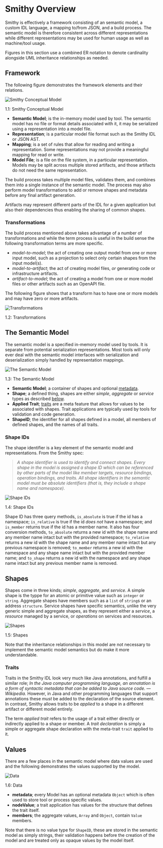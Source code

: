 # Smithy Overview

Smithy is effectively a framework consisting of an semantic model, a custom IDL language, a mapping to/from JSON, and a build process. The semantic model is therefore consistent across different representations while different representations may be used for human usage as well as machine/tool usage. 

Figures in this section use a combined ER notation to denote cardinality alongside UML inheritance relationships as needed.

## Framework

The following figure demonstrates the framework elements and their relations.

<a name="fig_1_1"></a>![Smithy Conceptual Model](img/smithy-model-concept.svg)
<div class="caption figure">1.1: Smithy Conceptual Model</div>

* **Semantic Model**; is the in-memory model used by tool. The semantic model has no file or format details associated with it, it may be serialized using a representation into a model file.
* **Representation**; is a particular model file format such as the Smithy IDL or JSON AST.
* **Mapping**; is a set of rules that allow for reading and writing a representation. Some representations may not provide a meaningful mapping for read or write.
* **Model File**; is a file on the file system, in a particular representation. Models may be split across multiple stored artifacts, and those artifacts do not need the same representation.

The build process takes multiple model files, validates them, and combines them into a single instance of the semantic model. The process may also perform model transformations to add or remove shapes and metadata before any final artifact generation. 

Artifacts may represent different parts of the IDL for a given application but also their dependencies thus enabling the sharing of common shapes.

### Transformations

The build process mentioned above takes advantage of a number of transformations and while the term process is useful in the build sense the following transformation terms are more specific.

* _model-to-model_; the act of creating one output model from one or more input model, such as a projection to select only certain shapes from the input model(s).
* _model-to-artifact_; the act of creating model files, _or_ generating code or infrastructure artifacts.
* _artifact-to-model_; the act of creating a model from one or more model files or other artifacts such as an OpenAPI file.

The following figure shows that a transform has to have one or more models and may have zero or more artifacts.

<a name="fig_1_2"></a>![Transformations](img/smithy-model-transforms.svg)
<div class="caption figure">1.2: Transformations</div>


## The Semantic Model

The semantic model is a specified in-memory model used by tools. It is separate from potential serialization representations. Most tools will only ever deal with the semantic model interfaces with serialization and deserialization simply handled by representation mappings.

<a name="fig_1_3"></a>![The Semantic Model](img/smithy-model-model.svg)
<div class="caption figure">1.3: The Semantic Model</div>

* **Semantic Model**; a container of shapes and optional [metadata](#values).
* **Shape**; a defined thing, shapes are either _simple_, _aggregate_ or _service_ types as described [below](#shapes).
* **Applied Trait**; [traits](#traits) are a meta feature that allows for values to be associated with shapes. Trait applications  are typically used by tools for validation and code generation.
* **ShapeID**; the identifier for all shapes defined in a model, all members of defined shapes, and the names of all traits.

### Shape IDs

The shape identifier is a key element of the semantic model and representations. From the Smithy spec:

> _A shape identifier is used to identify and connect shapes. Every shape in the model is assigned a shape ID which can be referenced by other parts of the model like member targets, resource bindings, operation bindings, and traits. All shape identifiers in the semantic model must be absolute identifiers (that is, they include a shape name and namespace)_.

<a name="fig_1_4"></a>![Shape IDs](img/smithy-model-shapeid.svg)
<div class="caption figure">1.4: Shape IDs</div>

Shape ID has three query methods, `is_absolute` is true if the id has a namespace; `is_relative` is true if the id _does not_ have a namespace; and `is_member` returns true if the id has a member name. It also has four conversion methods, `to_absolute` returns a new id with the shape name and any member name intact but with the provided namespace; `to_relative` returns a new id with the shape name and any member name intact but any previous namespace is removed; `to_member` returns a new id with the namespace and any shape name intact but with the provided member name; and `to_shape` returns a new id with the namespace and any shape name intact but any previous member name is removed.

## Shapes

Shapes come in three kinds; _simple_, _aggregate_, and _service_. A simple shape is the typpe for an atomic or primitive value such as `integer` or `string`. Aggregate shapes have members such as a `list` of `string`s or an address `structure`. Service shapes have specific semantics, unlike the very generic simple and aggregate shapes, as they represent either a _service_, a _resource_ managed by a service, or _operations_ on services and resources.

<a name="fig_1_5"></a>![Shapes](img/smithy-model-shapes.svg)
<div class="caption figure">1.5: Shapes</div>

Note that the inheritance relationships in this model are not necessary to implement the semantic model semantics but do make it more understandable.

### Traits

Traits in the Smithy IDL look very much like Java annotations, and fulfill a similar role; _In the Java computer programming language, an annotation is a form of syntactic metadata that can be added to Java source code._ — _Wikipedia_. However, in Java and other programming languages that support annotations these _must_ be added to the declaration of the source element. In contrast, Smithy allows traits to be _applied_ to a shape in a different artifact or different model entirely.

The term _applied trait_ refers to the usage of a trait either directly or indirectly applied to a shape or member. A _trait declaration_ is simply a simple or aggregate shape declaration with the meta-trait `trait` applied to it.

## Values

There are a few places in the semantic model where data values are used and the following demonstrates the values supported by the model. 

<a name="fig_1_6"></a>![Data](img/smithy-model-values.svg)
<div class="caption figure">1.6: Data</div>

* **metadata**; every Model has an optional metadata `Object` which is often used to store tool or process specific values.
* **nodeValue**; a trait application has values for the structure that defines the trait itself.
* **members**; the aggregate values, `Array` and `Object`, contain `Value` members.

Note that there is no value type for `ShapeID`, these are stored in the semantic model as simply strings, their validation happens before the creation of the model and are treated only as opaque values by the model itself.